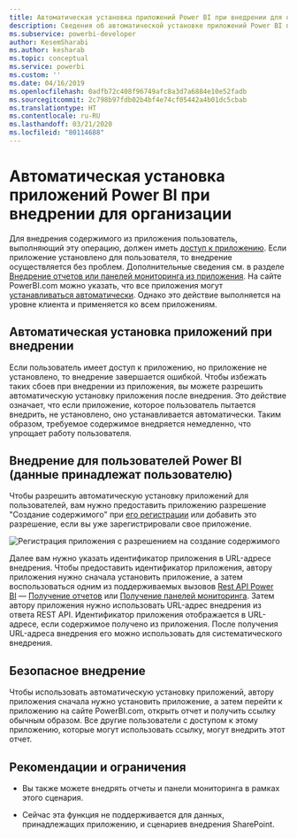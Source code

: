 ```yaml
---
title: Автоматическая установка приложений Power BI при внедрении для организации
description: Сведения об автоматической установке приложений Power BI при внедрении для организации.
ms.subservice: powerbi-developer
author: KesemSharabi
ms.author: kesharab
ms.topic: conceptual
ms.service: powerbi
ms.custom: ''
ms.date: 04/16/2019
ms.openlocfilehash: 0adfb72c408f96749afc8a3d7a6884e10e52fadb
ms.sourcegitcommit: 2c798b97fdb02b4bf4e74cf05442a4b01dc5cbab
ms.translationtype: HT
ms.contentlocale: ru-RU
ms.lasthandoff: 03/21/2020
ms.locfileid: "80114688"
---
```

# <a name="auto-install-power-bi-apps-when-embedding-for-your-organization"></a>Автоматическая установка приложений Power BI при внедрении для организации

Для внедрения содержимого из приложения пользователь, выполняющий эту операцию, должен иметь [доступ к приложению](../../service-create-distribute-apps.md). Если приложение установлено для пользователя, то внедрение осуществляется без проблем. Дополнительные сведения см. в разделе [Внедрение отчетов или панелей мониторинга из приложения](embed-from-apps.md). На сайте PowerBI.com можно указать, что все приложения могут [устанавливаться автоматически](https://powerbi.microsoft.com/blog/automatically-install-apps/). Однако это действие выполняется на уровне клиента и применяется ко всем приложениям.

## <a name="auto-install-app-on-embedding"></a>Автоматическая установка приложений при внедрении

Если пользователь имеет доступ к приложению, но приложение не установлено, то внедрение завершается ошибкой. Чтобы избежать таких сбоев при внедрении из приложения, вы можете разрешить автоматическую установку приложения после внедрения. Это действие означает, что если приложение, которое пользователь пытается внедрить, не установлено, оно устанавливается автоматически. Таким образом, требуемое содержимое внедряется немедленно, что упрощает работу пользователя.

## <a name="embed-for-power-bi-users-user-owns-data"></a>Внедрение для пользователей Power BI (данные принадлежат пользователю)

Чтобы разрешить автоматическую установку приложений для пользователей, вам нужно предоставить приложению разрешение "Создание содержимого" при [его регистрации](register-app.md#register-with-the-power-bi-application-registration-tool) или добавить это разрешение, если вы уже зарегистрировали свое приложение.

![Регистрация приложения с разрешением на создание содержимого](media/embed-auto-install-app/register-app-create-content.png)

Далее вам нужно указать идентификатор приложения в URL-адресе внедрения. Чтобы предоставить идентификатор приложения, автору приложения нужно сначала установить приложение, а затем воспользоваться одним из поддерживаемых вызовов [Rest API Power BI](https://docs.microsoft.com/rest/api/power-bi/) — [Получение отчетов](https://docs.microsoft.com/rest/api/power-bi/reports/getreports) или [Получение панелей мониторинга](https://docs.microsoft.com/rest/api/power-bi/dashboards/getdashboards). Затем автору приложения нужно использовать URL-адрес внедрения из ответа REST API. Идентификатор приложения отображается в URL-адресе, если содержимое получено из приложения.  После получения URL-адреса внедрения его можно использовать для систематического внедрения.

## <a name="secure-embed"></a>Безопасное внедрение

Чтобы использовать автоматическую установку приложений, автору приложения сначала нужно установить приложение, а затем перейти к приложению на сайте PowerBI.com, открыть отчет и получить ссылку обычным образом. Все другие пользователи с доступом к этому приложению, которые могут использовать ссылку, могут внедрить этот отчет.

## <a name="considerations-and-limitations"></a>Рекомендации и ограничения

* Вы также можете внедрять отчеты и панели мониторинга в рамках этого сценария.

* Сейчас эта функция не поддерживается для данных, принадлежащих приложению, и сценариев внедрения SharePoint.